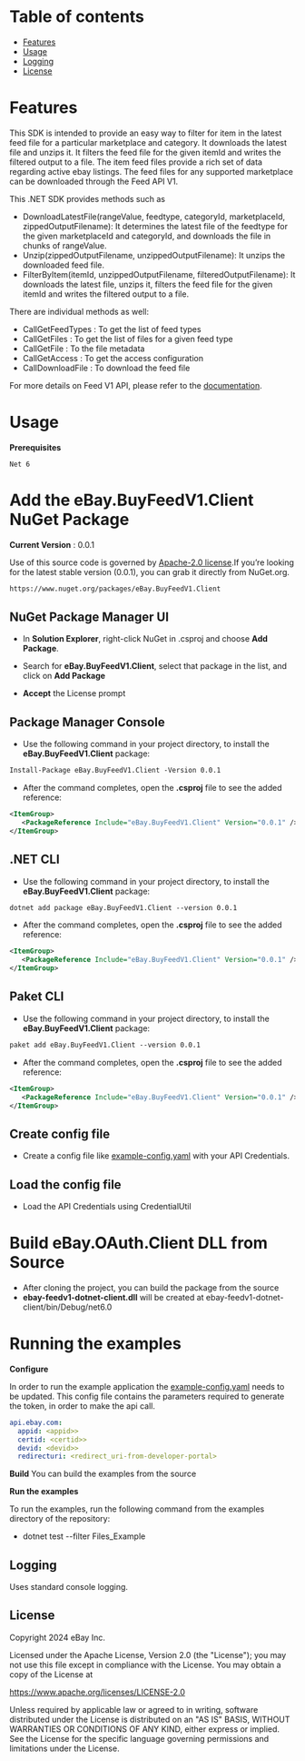 # Table of contents

* [Features](#features)
* [Usage](#usage)
* [Logging](#logging)
* [License](#license)

# Features

This SDK is intended to provide an easy way to filter for item in the latest feed file for a particular marketplace and category. It downloads the latest file and unzips it. It  filters the feed file for the given itemId and writes the filtered output to a file.
The item feed files provide a rich set of data regarding active ebay listings. The feed files for any supported marketplace can be downloaded through the Feed API V1.

This .NET SDK provides methods such as
* DownloadLatestFile(rangeValue, feedtype, categoryId, marketplaceId, zippedOutputFilename):
  It determines the latest file of the feedtype for the given marketplaceId and categoryId, and
  downloads the file in chunks of rangeValue.<br>
* Unzip(zippedOutputFilename, unzippedOutputFilename): It unzips the downloaded feed file.  <br>
* FilterByItem(itemId, unzippedOutputFilename, filteredOutputFilename): It downloads the latest file, unzips it, filters the feed file
  for the given itemId and writes the filtered output to a file.<br>

There are individual methods as well:
* CallGetFeedTypes : To get the list of feed types
* CallGetFiles : To get the list of files for a given feed type
* CallGetFile : To the file metadata
* CallGetAccess : To get the access configuration
* CallDownloadFile : To download the feed file

For more details on Feed V1 API, please refer to the [documentation](https://developer.ebay.com/api-docs/buy/feed/v1/static/overview.html).

# Usage

**Prerequisites**

```
Net 6
```
# Add the eBay.BuyFeedV1.Client NuGet Package

**Current Version** : 0.0.1

Use of this source code is governed by [Apache-2.0
license](https://opensource.org/licenses/Apache-2.0).If you’re looking
for the latest stable version (0.0.1), you can grab it directly from
NuGet.org.

``` xml
https://www.nuget.org/packages/eBay.BuyFeedV1.Client
```

## NuGet Package Manager UI

- In **Solution Explorer**, right-click NuGet in .csproj and choose
  **Add Package**.

- Search for **eBay.BuyFeedV1.Client**, select that package in the list, and
  click on **Add Package**

- **Accept** the License prompt

## Package Manager Console

- Use the following command in your project directory, to install the
  **eBay.BuyFeedV1.Client** package:

``` xml
Install-Package eBay.BuyFeedV1.Client -Version 0.0.1
```

- After the command completes, open the **.csproj** file to see the
  added reference:

``` xml
<ItemGroup>
   <PackageReference Include="eBay.BuyFeedV1.Client" Version="0.0.1" />
</ItemGroup>
```

## .NET CLI

- Use the following command in your project directory, to install the
  **eBay.BuyFeedV1.Client** package:

``` xml
dotnet add package eBay.BuyFeedV1.Client --version 0.0.1
```

- After the command completes, open the **.csproj** file to see the
  added reference:

``` xml
<ItemGroup>
   <PackageReference Include="eBay.BuyFeedV1.Client" Version="0.0.1" />
</ItemGroup>
```

## Paket CLI

- Use the following command in your project directory, to install the
  **eBay.BuyFeedV1.Client** package:

``` xml
paket add eBay.BuyFeedV1.Client --version 0.0.1
```

- After the command completes, open the **.csproj** file to see the
  added reference:

``` xml
<ItemGroup>
   <PackageReference Include="eBay.BuyFeedV1.Client" Version="0.0.1" />
</ItemGroup>
```
## Create config file
- Create a config file like [example-config.yaml](./examples/example-config.yaml) with your API Credentials.

## Load the config file
- Load the API Credentials using CredentialUtil


# Build eBay.OAuth.Client DLL from Source
- After cloning the project, you can build the package from the source
- **ebay-feedv1-dotnet-client.dll** will be created at
  ebay-feedv1-dotnet-client/bin/Debug/net6.0

# Running the examples
**Configure**

In order to run the example application the [example-config.yaml](./examples/example-config.yaml) needs to be updated.
This config file contains the parameters required to generate the token, in order to make the api call.

```yaml
api.ebay.com:
  appid: <appid>>
  certid: <certid>>
  devid: <devid>>
  redirecturi: <redirect_uri-from-developer-portal>

```
**Build**
You can build the examples from the source

**Run the examples**

To run the examples, run the following command from the examples directory of the repository:

* dotnet test --filter Files_Example

## Logging

Uses standard console logging.

## License

Copyright 2024 eBay Inc.

Licensed under the Apache License, Version 2.0 (the "License");
you may not use this file except in compliance with the License.
You may obtain a copy of the License at

<https://www.apache.org/licenses/LICENSE-2.0>

Unless required by applicable law or agreed to in writing, software
distributed under the License is distributed on an "AS IS" BASIS,
WITHOUT WARRANTIES OR CONDITIONS OF ANY KIND, either express or implied.
See the License for the specific language governing permissions and
limitations under the License.
